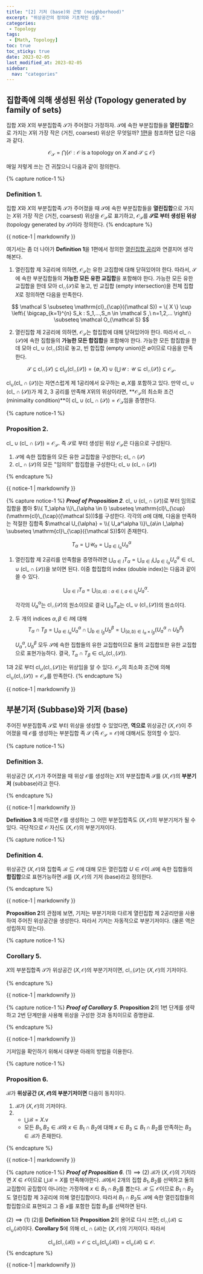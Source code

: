 ```yaml
---
title: "[2] 기저 (base)와 근방 (neighborhood)"               
excerpt: "위상공간의 정의와 기초적인 성질."    
categories:                              
 - Topology
tags:                                
 - [Math, Topology]
toc: true
toc_sticky: true
date: 2023-02-05
last_modified_at: 2023-02-05
sidebar:
  nav: "categories"
---
```


## 집합족에 의해 생성된 위상 (Topology generated by family of sets)

집합 $X$와 $X$의 부분집합족 $\mathcal S$가 주어졌다 가정하자. $\mathcal S$에 속한 부분집합들을 **열린집합**으로 가지는 $X$위 가장 작은 (거친, coarsest) 위상은 무엇일까? [1편](https://mcf17.github.io/topology/topology-1/#proposition-7)을 참조하면 답은 다음과 같다.

$$
\mathcal O_{\mathcal S} = \bigcap \left\{  \mathcal O : \mathcal O \text{ is a topology on } X \text{ and } \mathcal S \subseteq \mathcal O \right\}
$$

매일 저렇게 쓰는 건 귀찮으니 다음과 같이 정의한다. 

{% capture notice-1 %}
### Definition 1. 
집합 $X$와 $X$의 부분집합족 $\mathcal S$가 주어졌을 때 $\mathcal S$에 속한 부분집합들을 **열린집합**으로 가지는 $X$위 가장 작은 (거친, coarsest) 위상을 $\mathcal O_{\mathcal S}$로 표기하고, $\mathcal O_{\mathcal S}$를 **$\mathcal S$로 부터 생성된 위상** (topology generated by $\mathcal S$)이라 정의한다. 
{% endcapture %}

<div class="notice--info">{{ notice-1 | markdownify }}</div>

여기서는 좀 더 나아가 **Definition 1**을 1편에서 정의한 [열린집합 공리](https://mcf17.github.io/topology/topology-1/#definition-1)와 연결지어 생각해본다. 
1. 열린집합 제 3공리에 의하면, $\mathcal O_\mathcal S$는 유한 교집합에 대해 닫혀있어야 한다. 따라서, $\mathcal S$에 속한 부분집합들의 **가능한 모든 유한 교집합**을 포함해야 한다. 가능한 모든 유한 교집합을 한데 모아 $\mathrm{cl}_{\cap}({\mathcal S})$로 놓고, 빈 교집합 (empty intersection)을 전체 집합 $X$로 정의하면 다음을 만족한다.

$$
\mathcal S \subseteq \mathrm{cl}_{\cap}({\mathcal S}) = \{ X \} \cup \left\{ \bigcap_{k=1}^{n} S_k : S_1,...,S_n \in \mathcal S ,\ n=1,2,... \right\} \subseteq \mathcal O_{\mathcal S}
$$ 


2. 열린집합 제 2공리에 의하면, $\mathcal O_{\mathcal S}$는 합집합에 대해 닫혀있어야 한다. 따라서 $\mathrm{cl}\_{\cap}({\mathcal S})$에 속한 집합들의 **가능한 모든 합집합**을 포함해야 한다. 가능한 모든 합집합을 한데 모아 $\mathrm{cl}\_{\cup}(\mathrm{cl}_{\cap}(S))$로 놓고, 빈 합집합 (empty union)은 $\emptyset$이므로 다음을 만족한다. 

$$
\mathcal S \subseteq \mathrm{cl}_{\cap}({\mathcal S}) \subseteq \mathrm{cl}_{\cup}(\mathrm{cl}_{\cap}({\mathcal S})) = \left\{ \emptyset, X \right\} \cup \left\{ \bigcup \mathcal U : \mathcal U \subseteq \mathrm{cl}_{\cap}({\mathcal S}) \right\} \subseteq \mathcal O_{\mathcal S}.
$$

$\mathrm{cl}_{\cup}(\mathrm{cl}\_{\cap}({\mathcal S}))$는 자연스럽게 제 1공리에서 요구하는 $\emptyset, X$를 포함하고 있다. 만약 $\mathrm{cl}\_{\cup}(\mathrm{cl}\_{\cap}({\mathcal S}))$가 제 2, 3 공리를 만족해 $X$위의 위상이라면, **$\mathcal O_{\mathcal S}$의 최소화 조건 (minimality condition)**이 $\mathrm{cl}\_{\cup}(\mathrm{cl}\_{\cap}({\mathcal S})) = \mathcal O_{\mathcal S}$임을 증명한다. 

{% capture notice-1 %}
### Proposition 2. 
$\mathrm{cl}\_{\cup}(\mathrm{cl}\_{\cap}({\mathcal S})) = \mathcal O_{\mathcal S}$. 즉 $\mathcal S$로 부터 생성된 위상 $\mathcal O_{\mathcal S}$은 다음으로 구성된다. 
1. $\mathcal S$에 속한 집합들의 모든 유한 교집합을 구성한다; $\mathrm{cl}\_{\cap}({\mathcal S})$
2. $\mathrm{cl}\_{\cap}({\mathcal S})$의 모든 "임의의" 합집합을 구성한다;  $\mathrm{cl}\_{\cup}(\mathrm{cl}\_{\cap}({\mathcal S}))$

{% endcapture %}

<div class="notice--info">{{ notice-1 | markdownify }}</div>

{% capture notice-1 %}
***Proof of Proposition 2***. $\mathrm{cl}\_{\cup}(\mathrm{cl}\_{\cap}(\mathcal S))$로 부터 임의로 집합을 뽑아 $\\{ T_\alpha \\}\_{\alpha \in I} \subseteq \mathrm{cl}\_{\cup}(\mathrm{cl}\_{\cap}({\mathcal S}))$를 구성한다. 각각의 $\alpha$에 대해, 다음을 만족하는 적절한 집합족 $\mathcal U_{\alpha} = \\{ U_a^\alpha \\}\_{a\in I_\alpha} \subseteq \mathrm{cl}\_{\cap}({\mathcal S})$이 존재한다. 

$$ 
T_\alpha = \bigcup \mathcal U_\alpha = \bigcup_{a \in I_\alpha} U_a^{\alpha} 
$$

1. 열린집합 제 2공리를 만족함을 증명하려면 $\bigcup_{\alpha \in I} T_\alpha = \bigcup_{\alpha \in I} \bigcup_{a \in I_\alpha} U_a^{\alpha} \in \mathrm{cl}\_{\cup}(\mathrm{cl}\_{\cap}(\mathcal S))$을 보이면 된다. 이중 합집합의 index (double index)는 다음과 같이 쓸 수 있다. 

   $$ \bigcup_{\alpha \in I} T_\alpha = \bigcup_{(\alpha, a) : \alpha \in I,\ a \in I_\alpha} U_a^\alpha.
   $$

   각각의 $U_a^\alpha$는 $\mathrm{cl}_{\cap}(\mathcal S)$의 원소이므로 결국 $\bigcup_\alpha T_\alpha$는 $\mathrm{cl}\_{\cup}(\mathrm{cl}_{\cap}(\mathcal S))$의 원소이다. 

2. 두 개의 indices $\alpha, \beta \in I$에 대해 
   $$ T_\alpha \cap T_\beta = \bigcup_{a \in I_\alpha} U_a^{\alpha} \cap \bigcup_{b \in I_\beta} U_b^{\beta} = \bigcup_{(a,b) \in I_\alpha \times I_\beta} (U_a^\alpha \cap U_b^\beta)
   $$

   $U_a^\alpha, U_b^\beta$ 모두 $\mathcal S$에 속한 집합들의 유한 교집합이므로 둘의 교집합또한 유한 교집합으로 표현가능하다. 결국, $T_\alpha \cap T_\beta \in \mathrm{cl}_{\cup}(\mathrm{cl}_{\cap}({\mathcal S}))$. 

1과 2로 부터 $\mathrm{cl}_{\cup}(\mathrm{cl}_{\cap}({\mathcal S}))$는 위상임을 알 수 있다. $\mathcal O_{\mathcal S}$의 최소화 조건에 의해 $\mathrm{cl}_{\cup}(\mathrm{cl}_{\cap}({\mathcal S}))= \mathcal O_{\mathcal S}$를 만족한다.
{% endcapture %}

<div class="notice">{{ notice-1 | markdownify }}</div>

## 부분기저 (Subbase)와 기저 (base)

주어진 부분집합족 $\mathcal S$로 부터 위상을 생성할 수 있었다면, **역으로** 위상공간 $(X,\mathcal O)$이 주어졌을 때 $\mathcal O$를 생성하는 부분집합 족 $\mathcal S$ (즉 $\mathcal O_{\mathcal S} = \mathcal O$)에 대해서도 정의할 수 있다. 

{% capture notice-1 %}
### Definition 3. 
위상공간 $(X,\mathcal O)$가 주어졌을 때 위상 $\mathcal O$를 생성하는 $X$의 부분집합족 $\mathcal S$를 $(X,\mathcal O)$의 **부분기저** (subbase)라고 한다. 

{% endcapture %}

<div class="notice--info">{{ notice-1 | markdownify }}</div>

**Definition 3**.에 따르면 $\mathcal O$를 생성하는 그 어떤 부분집합족도 $(X,\mathcal O)$의 부분기저가 될 수 있다. 극단적으로 $\mathcal O$ 자신도 $(X,\mathcal O)$의 부분기저이다. 

{% capture notice-1 %}
### Definition 4. 
위상공간 $(X,\mathcal O)$와 집합족 $\mathcal B \subseteq \mathcal O$에 대해 모든 열린집합 $U\in \mathcal O$이 $\mathcal B$에 속한 집합들의 **합집합**으로 표현가능하면 $\mathcal B$를 $(X,\mathcal O)$의 기저 (base)라고 정의한다. 

{% endcapture %}

<div class="notice--info">{{ notice-1 | markdownify }}</div>

**Proposition 2**의 관점에 보면, 기저는 부분기저와 다르게 열린집합 제 2공리만을 사용하여 주어진 위상공간을 생성한다. 따라서 기저는 자동적으로 부분기저이다. (물론 역은 성립하지 않는다). 

{% capture notice-1 %}
### Corollary 5. 
$X$의 부분집합족 $\mathcal S$가 위상공간 $(X,\mathcal O)$의 부분기저이면, $\mathrm{cl}_{\cap}({\mathcal S})$는 $(X,\mathcal O)$의 기저이다. 

{% endcapture %}

<div class="notice--info">{{ notice-1 | markdownify }}</div>

{% capture notice-1 %}
***Proof of Corollary 5***.  **Proposition 2**의 1번 단계를 생략하고 2번 단계만을 사용해 위상을 구성한 것과 동치이므로 증명완료.

{% endcapture %}

<div class="notice">{{ notice-1 | markdownify }}</div>

기저임을 확인하기 위해서 대부분 아래의 방법을 이용한다. 

{% capture notice-1 %}
### Proposition 6.
$\mathcal B$가 **위상공간 $(X,\mathcal O)$의 부분기저이면** 다음이 동치이다.
1. $\mathcal B$가 $(X,\mathcal O)$의 기저이다.
2. - $\bigcup \mathcal B = X$.v
   - 모든 $B_1, B_2 \in \mathcal B$와 $x \in B_1 \cap B_2$에 대해 $x \in B_3 \subseteq B_1\cap B_2$를 만족하는 $B_3 \in \mathcal B$가 존재한다.

{% endcapture %}

<div class="notice--info">{{ notice-1 | markdownify }}</div>

{% capture notice-1 %}
***Proof of Proposition 6***. $(1) \implies (2)$ $\mathcal B$가 $(X,\mathcal O)$의 기저라면 $X \in \mathcal O$이므로 $\bigcup \mathcal B = X$를 만족해야한다. $\mathcal B$에서 2개의 집합 $B_1, B_2$를 선택하고 둘의 교집합이 공집합이 아니라는 가정하에 $x \in B_1 \cap B_2$를 뽑는다. $\mathcal B \subseteq \mathcal O$이므로 $B_1 \cap B_2$도 열린집합 제 3공리에 의해 열린집합이다. 따라서 $B_1 \cap B_2$도 $\mathcal B$에 속한 열린집합들의 합집합으로 표현되고 그 중 $x$를 포함한 집합 $B_3$를 선택하면 된다. 

$(2) \implies (1)$ (2)를 **Definition 1**과 **Proposition 2**의 용어로 다시 쓰면; $\mathrm{cl}_{\cap}({\mathcal B}) \subseteq \mathrm{cl}_{\cup}(\mathcal B)$이다. **Corollary 5**에 의해 $\mathrm{cl}\_{\cap}({\mathcal B})$는 $(X,\mathcal O)$의 기저이다. 따라서

$$
\mathrm{cl}_{\cup}(\mathrm{cl}_{\cap}({\mathcal B})) = \mathcal O \subseteq \mathrm{cl}_{\cup}(\mathrm{cl}_{\cup}(\mathcal B)) = \mathrm{cl}_{\cup} (\mathcal B)\subseteq \mathcal O.
$$
{% endcapture %}

<div class="notice">{{ notice-1 | markdownify }}</div>